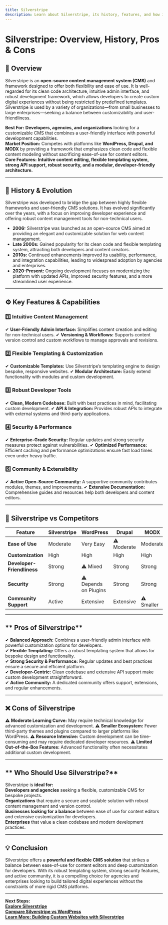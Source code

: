 ```yaml
---
title: Silverstripe
description: Learn about Silverstripe, its history, features, and how it compares to other open-source CMS platforms.
---
```


# **Silverstripe: Overview, History, Pros & Cons**

## **📌 Overview**  
Silverstripe is an **open-source content management system (CMS)** and framework designed to offer both flexibility and ease of use. It is well-regarded for its clean code architecture, intuitive admin interface, and robust development framework, which allows developers to create custom digital experiences without being restricted by predefined templates. Silverstripe is used by a variety of organizations—from small businesses to large enterprises—seeking a balance between customizability and user-friendliness.

 **Best For:** **Developers, agencies, and organizations** looking for a customizable CMS that combines a user-friendly interface with powerful development capabilities.  
 **Market Position:** Competes with platforms like **WordPress, Drupal, and MODX** by providing a framework that emphasizes clean code and flexible content modeling without sacrificing ease-of-use for content editors.  
 **Core Features:** **Intuitive content editing, flexible templating system, strong API support, robust security, and a modular, developer-friendly architecture.**

---

## **📜 History & Evolution**  
Silverstripe was developed to bridge the gap between highly flexible frameworks and user-friendly CMS solutions. It has evolved significantly over the years, with a focus on improving developer experience and offering robust content management tools for non-technical users.

- **2006:** Silverstripe was launched as an open-source CMS aimed at providing an elegant and customizable solution for web content management.
- **Late 2000s:** Gained popularity for its clean code and flexible templating system, attracting both developers and content creators.
- **2010s:** Continued enhancements improved its usability, performance, and integration capabilities, leading to widespread adoption by agencies and enterprises.
- **2020-Present:** Ongoing development focuses on modernizing the platform with updated APIs, improved security features, and a more streamlined user experience.

---

## **⚙️ Key Features & Capabilities**

### **1️⃣ Intuitive Content Management**
✔ **User-Friendly Admin Interface:** Simplifies content creation and editing for non-technical users.
✔ **Versioning & Workflows:** Supports content version control and custom workflows to manage approvals and revisions.

### **2️⃣ Flexible Templating & Customization**
✔ **Customizable Templates:** Use Silverstripe’s templating engine to design bespoke, responsive websites.
✔ **Modular Architecture:** Easily extend functionality with modules and custom development.

### **3️⃣ Robust Developer Tools**
✔ **Clean, Modern Codebase:** Built with best practices in mind, facilitating custom development.
✔ **API & Integration:** Provides robust APIs to integrate with external systems and third-party applications.

### **4️⃣ Security & Performance**
✔ **Enterprise-Grade Security:** Regular updates and strong security measures protect against vulnerabilities.
✔ **Optimized Performance:** Efficient caching and performance optimizations ensure fast load times even under heavy traffic.

### **5️⃣ Community & Extensibility**
✔ **Active Open-Source Community:** A supportive community contributes modules, themes, and improvements.
✔ **Extensive Documentation:** Comprehensive guides and resources help both developers and content editors.

---

## **🔄 Silverstripe vs Competitors**

| Feature                   | Silverstripe       | WordPress         | Drupal           | MODX             |
|---------------------------|--------------------|-------------------|------------------|------------------|
| **Ease of Use**           |  Moderate        |  Very Easy      | ⚠ Moderate      |  Moderate      |
| **Customization**         |  High            |  High           |  High         |  High          |
| **Developer-Friendliness**|  Strong          | ⚠ Mixed           |  Strong        |  Strong        |
| **Security**              |  Strong          | ⚠ Depends on Plugins |  Strong     |  Strong        |
| **Community Support**     |  Active          |  Extensive      |  Extensive     | ⚠ Smaller       |

---

## ** Pros of Silverstripe**  
✔ **Balanced Approach:** Combines a user-friendly admin interface with powerful customization options for developers.  
✔ **Flexible Templating:** Offers a robust templating system that allows for bespoke design and functionality.  
✔ **Strong Security & Performance:** Regular updates and best practices ensure a secure and efficient platform.  
✔ **Developer-Centric:** Clean codebase and extensive API support make custom development straightforward.  
✔ **Active Community:** A dedicated community offers support, extensions, and regular enhancements.

---

## **❌ Cons of Silverstripe**  
⚠ **Moderate Learning Curve:** May require technical knowledge for advanced customization and development.
⚠ **Smaller Ecosystem:** Fewer third-party themes and plugins compared to larger platforms like WordPress.
⚠ **Resource Intensive:** Custom development can be time-consuming and may require dedicated developer resources.
⚠ **Limited Out-of-the-Box Features:** Advanced functionality often necessitates additional custom development.

---

## ** Who Should Use Silverstripe?**  
Silverstripe is **ideal for:**  
 **Developers and agencies** seeking a flexible, customizable CMS for bespoke projects.  
 **Organizations** that require a secure and scalable solution with robust content management and version control.  
 **Businesses looking for a balance** between ease of use for content editors and extensive customization for developers.  
 **Enterprises** that value a clean codebase and modern development practices.

---

## **💡 Conclusion**  
Silverstripe offers a **powerful and flexible CMS solution** that strikes a balance between ease-of-use for content editors and deep customization for developers. With its robust templating system, strong security features, and active community, it is a compelling choice for agencies and enterprises looking to build tailored digital experiences without the constraints of more rigid CMS platforms.

---

 **Next Steps:**  
 **[Explore Silverstripe](https://www.silverstripe.org/)**  
 **[Compare Silverstripe vs WordPress](#)**  
 **[Learn More: Building Custom Websites with Silverstripe](#)**

